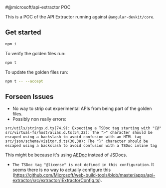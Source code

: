 #@microsoft/api-extractor POC

This is a POC of the API Extractor running against `@angular-devkit/core`.

## Get started
```sh
npm i
```

To verify the golden files run:
```sh
npm t
```

To update the golden files run:
```sh
npm t -- --accept
```

## Forseen Issues
- No way to strip out experimental APIs from being part of the golden files.
- Possibly non really errors:
```
src/utils/strings.d.ts(74,9): Expecting a TSDoc tag starting with "{@"
src/virtual-fs/host/alias.d.ts(54,22): The ">" character should be escaped using a backslash to avoid confusion with an HTML tag
src/json/schema/visitor.d.ts(30,38): The "}" character should be escaped using a backslash to avoid confusion with a TSDoc inline tag
```
This might be because it's using [AEDoc](https://github.com/Microsoft/web-build-tools/wiki/API-Extractor-~-AEDoc-tags) instead of JSDocs.

- `The TSDoc tag "@license" is not defined in this configuration`. It seems there is no way to actually configure this (https://github.com/Microsoft/web-build-tools/blob/master/apps/api-extractor/src/extractor/IExtractorConfig.ts). 

